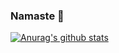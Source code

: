 ### Namaste 🙏
[![Anurag's github stats](https://github-readme-stats.vercel.app/api?username=pishere&show_icons=true&theme=radical)](https://github.com/anuraghazra/github-readme-stats)
<!--
**pishere/pishere** is a ✨ _special_ ✨ repository because its `README.md` (this file) appears on your GitHub profile.

Here are some ideas to get you started:

- 🔭 I’m currently working on ...
- 🌱 I’m currently learning ...
- 👯 I’m looking to collaborate on ...
- 🤔 I’m looking for help with ...
- 💬 Ask me about ...
- 📫 How to reach me: ...
- 😄 Pronouns: ...
- ⚡ Fun fact: ...
-->
